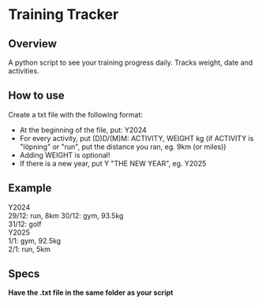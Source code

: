 # **Training Tracker**

## **Overview**
A python script to see your training progress daily.
Tracks weight, date and activities.


## How to use
Create a txt file with the following format:
- At the beginning of the file, put: Y2024
- For every activity, put (D)D/(M)M: ACTIVITY, WEIGHT kg (if ACTIVITY is "löpning" or "run", put the distance you ran, eg. 9km (or miles))
- Adding WEIGHT is optional!
- If there is a new year, put Y "THE NEW YEAR", eg. Y2025

## Example
Y2024  
29/12: run, 8km
30/12: gym, 93.5kg  
31/12: golf  
Y2025  
1/1: gym, 92.5kg  
2/1: run, 5km  

## Specs
**Have the .txt file in the same folder as your script**


